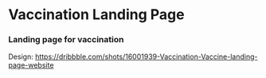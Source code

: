 # Vaccination Landing Page
### Landing page for vaccination
Design: https://dribbble.com/shots/16001939-Vaccination-Vaccine-landing-page-website
